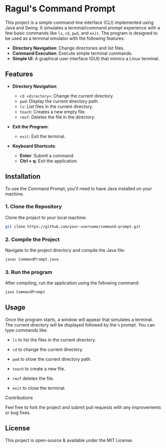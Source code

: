 # Ragul's Command Prompt

This project is a simple command-line interface (CLI) implemented using Java and Swing. It simulates a terminal/command prompt experience with a few basic commands like `ls`, `cd`, `pwd`, and `exit`. The program is designed to be used as a terminal emulator with the following features:

- **Directory Navigation**: Change directories and list files.
- **Command Execution**: Execute simple terminal commands.
- **Simple UI**: A graphical user interface (GUI) that mimics a Linux terminal.

## Features

- **Directory Navigation**:
    - `cd <directory>`: Change the current directory.
    - `pwd`: Display the current directory path.
    - `ls`: List files in the current directory.
    - `touch`: Creates a new empty file.
    - `rmvf`: Deletes the file in the directory.
  
- **Exit the Program**:
    - `exit`: Exit the terminal.
  
- **Keyboard Shortcuts**:
    - **Enter**: Submit a command.
    - **Ctrl + q**: Exit the application.

## Installation

To use the Command Prompt, you'll need to have Java installed on your machine.

### 1. Clone the Repository
Clone the project to your local machine:
```bash
git clone https://github.com/your-username/command-prompt.git
```
### 2. Compile the Project
Navigate to the project directory and compile the Java file:
```bash
javac CommandPrompt.java
```
### 3. Run the program
After compiling, run the application using the following command:
``` bash
java CommandPrompt
```

Usage
-----

Once the program starts, a window will appear that simulates a terminal. The current directory will be displayed followed by the `%` prompt. You can type commands like:

*   `ls` to list the files in the current directory.
    
*   `cd` to change the current directory.
    
*   `pwd` to show the current directory path.
*   `touch` to create a new file.
*   `rmvf` deletes the file.
    
*   `exit` to close the terminal.
        

Contributions

Feel free to fork the project and submit pull requests with any improvements or bug fixes.

License
-------

This project is open-source  & available under the MIT License.






